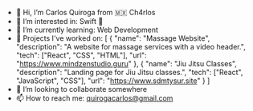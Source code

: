- 👋 Hi, I’m Carlos Quiroga from 🇲🇽 Ch4rlos
- 👀 I’m interested in: Swift 
- 🌱 I’m currently learning: Web Development
- 💼 Projects I've worked on: 
  [
    {
      "name": "Massage Website",
      "description": "A website for massage services with a video header.",
      "tech": ["React", "CSS", "HTML"],
      "url": "https://www.mindzenstudio.guru"
    },
    {
      "name": "Jiu Jitsu Classes",
      "description": "Landing page for Jiu Jitsu classes.",
      "tech": ["React", "JavaScript", "CSS"],
      "url": "https://www.sdmtysur.site"
    }
  ]
- 💞️ I’m looking to collaborate somewhere
- 📫 How to reach me: quirogacarlos@gmail.com


 
